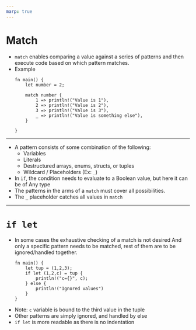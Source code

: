 ```yaml
---
marp: true
---
```


# Match

- `match` enables comparing a value against a series of patterns and then execute code based on which pattern matches.
- Example
    ```
    fn main() {
        let number = 2;
        
        match number {
            1 => println!("Value is 1"),
            2 => println!("Value is 2"),
            3 => println!("Value is 3"),
            _ => println!("Value is something else"),
        }
        
    }
    ```

---

- A pattern consists of some combination of the following:
    - Variables
    - Literals
    - Destructured arrays, enums, structs, or tuples
    - Wildcard / Placeholders (Ex: `_`)
- In `if`, the condition needs to evaluate to a Boolean value, but here it can be of Any type
-  The patterns in the arms of a `match` must cover all possibilities.
- The `_` placeholder catches all values in `match`

---

# `if let`

- In some cases the exhaustive checking of a match is not desired
And only a specific pattern needs to be matched, rest of them are to be ignored/handled together.
    ```
    fn main() {
        let tup = (1,2,3);
        if let (1,2,c) = tup {
            println!("c={}", c);
        } else {
            println!("Ignored values")
        }
    }
    ```
- Note: `c` variable is bound to the third value in the tuple
- Other patterns are simply ignored, and handled by else
- `if let` is more readable as there is no indentation